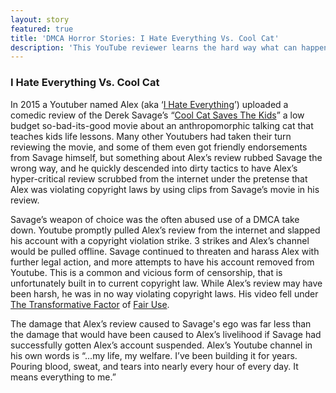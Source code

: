 ```yaml
---
layout: story
featured: true
title: 'DMCA Horror Stories: I Hate Everything Vs. Cool Cat'
description: 'This YouTube reviewer learns the hard way what can happen when you try to mix free speech with YouTube'
---
```

### I Hate Everything Vs. Cool Cat

In 2015 a Youtuber named Alex (aka ‘[I Hate Everything](https://www.youtube.com/channel/UCRbOPaGDB_xOQkVM8Rnn62Q)’) uploaded a comedic review of the Derek Savage’s “[Cool Cat Saves The Kids](https://www.youtube.com/watch?v=HoTZZYm2HZI)” a low budget so-bad-its-good movie about an anthropomorphic talking cat that teaches kids life lessons. Many other Youtubers had taken their turn reviewing the movie, and some of them even got friendly endorsements from Savage himself, but something about Alex’s review rubbed Savage the wrong way, and he quickly descended into dirty tactics to have Alex’s hyper-critical review scrubbed from the internet under the pretense that Alex was violating copyright laws by using clips from Savage’s movie in his review.

Savage’s weapon of choice was the often abused use of a DMCA take down. Youtube promptly pulled Alex’s review from the internet and slapped his account with a copyright violation strike. 3 strikes and Alex’s channel would be pulled offline. Savage continued to threaten and harass Alex with further legal action, and more attempts to have his account removed from Youtube. This is a common and vicious form of censorship, that is unfortunately built in to current copyright law. While Alex’s review may have been harsh, he was in no way violating copyright laws. His video fell under [The Transformative Factor](http://fairuse.stanford.edu/overview/fair-use/four-factors/) of [Fair Use](https://en.wikipedia.org/wiki/Fair_use).

The damage that Alex’s review caused to Savage's ego was far less than the damage that would have been caused to Alex’s livelihood if Savage had successfully gotten Alex’s account suspended. Alex’s Youtube channel in his own words is “...my life, my welfare. I’ve been building it for years. Pouring blood, sweat, and tears into nearly every hour of every day. It means everything to me.”
